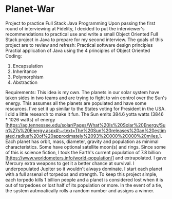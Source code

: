 # Planet-War
Project to practice Full Stack Java Programming
Upon passing the first round of interviewing at Fidelity, I decided to put the interviewer's recommendations to practical use and write a small Object Oriented Full Stack project in Java to prepare for my second interview.  The goals of this project are to review and refresh:
Practical software design principles
Practial application of Java using the 4 principles of Object Oriented Coding:
  1. Encapsulation
  2. Inheritance
  3. Polymorphism
  4. Abstraction

Requirements:
This idea is my own. The planets in our solar system have taken sides in two teams and are trying to fight to win control over the Sun's energy.  This assumes all the planets are populated and have some resources.  I've set it up similar to the States voting for President in the USA.  I did a little research to make it fun.  The Sun emits 384.6 yotta watts (3846 * 1026 watts) of energy [https://ag.tennessee.edu/solar/Pages/What%20Is%20Solar%20Energy/Sun%27s%20Energy.aspx#:~:text=The%20Sun%20releases%20an%20estimated,radius%20of%20approximately%2093%2C000%2C000%20miles.].  Each planet has orbit, mass, diameter, gravity and population as minimal characteristics.  Some have optional satellite moon(s) and rings. Since some of this is science fiction, I took the Earth's current population of 7.8 billion [https://www.worldometers.info/world-population/] and extrapolated. I gave Mercury extra weapons to get it a better chance at survival.  I underpopulated Jupiter so it wouldn't always dominate.  I start each planet with a full arsenal of torpedos and strength.  To keep this project simple, each torpedo kills 1 billion people and a planet is considered lost when it is out of torpedoes or lost half of its population or more.  In the event of a tie, the system autmoatically rolls a random number and assigns a winner. 
